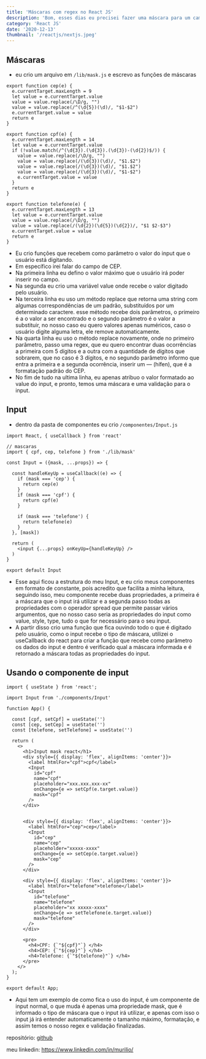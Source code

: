 ```yaml
---
title: 'Máscaras com regex no React JS'
description: 'Bom, esses dias eu precisei fazer uma máscara para um campo de input, encontrei algumas libs que conseguiram auxiliar na hora de criar a mascara, mas, elas não retornavam o valor ou estavam muito desatualizadas, portanto decidi criar tanto minhas máscara, sem usar nenhuma lib, apenas javascript e regex, vamos lá.'
category: 'React JS'
date: '2020-12-13'
thumbnail: '/reactjs/nextjs.jpeg'
---
```


## Máscaras
- eu crio um arquivo em `/lib/mask.js` e escrevo as funções de máscaras

```
export function cep(e) {
  e.currentTarget.maxLength = 9
  let value = e.currentTarget.value
  value = value.replace(/\D/g, "")
  value = value.replace(/^(\d{5})(\d)/, "$1-$2")
  e.currentTarget.value = value
  return e
}

export function cpf(e) {
  e.currentTarget.maxLength = 14
  let value = e.currentTarget.value
  if (!value.match(/^(\d{3}).(\d{3}).(\d{3})-(\d{2})$/)) {
    value = value.replace(/\D/g, "")
    value = value.replace(/(\d{3})(\d)/, "$1.$2")
    value = value.replace(/(\d{3})(\d)/, "$1.$2")
    value = value.replace(/(\d{3})(\d)/, "$1-$2")
    e.currentTarget.value = value
  }
  return e
}

export function telefone(e) {
  e.currentTarget.maxLength = 13
  let value = e.currentTarget.value
  value = value.replace(/\D/g, "")
  value = value.replace(/(\d{2})(\d{5})(\d{2})/, "$1 $2-$3")
  e.currentTarget.value = value
  return e
}
```

- Eu crio funções que recebem como parâmetro o valor do input que o usuário está digitando.
- Em específico irei falar do campo de CEP.
- Na primeira linha eu defino o valor máximo que o usuário irá poder inserir no campo.
- Na segunda eu crio uma variável value onde recebe o valor digitado pelo usuário.
- Na terceira linha eu uso um método replace que retorna uma string com algumas correspondências de um padrão, substituídos por um determinado caractere. esse método recebe dois parâmetros, o primeiro é a o valor a ser encontrado e o segundo parâmetro é o valor a substituir, no nosso caso eu quero valores apenas numéricos, caso o usuário digite alguma letra, ele remove automaticamente.
- Na quarta linha eu uso o método replace novamente, onde no primeiro parâmetro, passo uma regex, que eu quero encontrar duas ocorrências a primeira com 5 dígitos e a outra com a quantidade de dígitos que sobrarem, que no caso é 3 dígitos, e no segundo parâmetro informo que entra a primeira e a segunda ocorrência, inserir um — (hífen), que é a formatação padrão do CEP.
- No fim de tudo na ultima linha, eu apenas atribuo o valor formatado ao value do input, e pronto, temos uma máscara e uma validação para o input.

## Input
- dentro da pasta de componentes eu crio `/componentes/Input.js`

```
import React, { useCallback } from 'react'

// mascaras
import { cpf, cep, telefone } from './lib/mask'

const Input = ({mask, ...props}) => {

  const handleKeyUp = useCallback((e) => {
    if (mask === 'cep') {
      return cep(e)
    }
    if (mask === 'cpf') {
      return cpf(e)
    }

    if (mask === 'telefone') {
      return telefone(e)
    }
  }, [mask])

  return (
    <input {...props} onKeyUp={handleKeyUp} />
  )
}

export default Input
```

- Esse aqui ficou a estrutura do meu Input, e eu crio meus componentes em formato de constante, pois acredito que facilita a minha leitura, seguindo isso, meu componente recebe duas propriedades, a primeira é a máscara que o input irá utilizar e a segunda passo todas as propriedades com o operador spread que permite passar vários argumentos, que no nosso caso seria as propriedades do input como value, style, type, tudo o que for necessário para o seu input.
- A partir disso crio uma função que fica ouvindo todo o que é digitado pelo usuário, como o input recebe o tipo de máscara, utilizei o useCallback do react para criar a função que recebe como parâmetro os dados do input e dentro é verificado qual a máscara informada e é retornado a máscara todas as propriedades do input.

## Usando o componente de input

```
import { useState } from 'react';

import Input from './components/Input'

function App() {

  const [cpf, setCpf] = useState('')
  const [cep, setCep] = useState('')
  const [telefone, setTelefone] = useState('')

  return (
    <>
      <h1>Input mask react</h1>
      <div style={{ display: 'flex', alignItems: 'center'}}>
        <label htmlFor="cpf">cpf</label>
        <Input
          id="cpf"
          name="cpf"
          placeholder="xxx.xxx.xxx-xx"
          onChange={e => setCpf(e.target.value)}
          mask="cpf"
        />
      </div>


      <div style={{ display: 'flex', alignItems: 'center'}}>
        <label htmlFor="cep">cep</label>
        <Input
          id="cep"
          name="cep"
          placeholder="xxxxx-xxxx"
          onChange={e => setCep(e.target.value)}
          mask="cep"
        />
      </div>

      <div style={{ display: 'flex', alignItems: 'center'}}>
        <label htmlFor="telefone">telefone</label>
        <Input
          id="telefone"
          name="telefone"
          placeholder="xx xxxxx-xxxx"
          onChange={e => setTelefone(e.target.value)}
          mask="telefone"
        />
      </div>

      <pre>
        <h4>CPF: {`"${cpf}"`} </h4>
        <h4>CEP: {`"${cep}"`} </h4>
        <h4>Telefone: {`"${telefone}"`} </h4>
      </pre>
    </>
  );
}

export default App;
```

- Aqui tem um exemplo de como fica o uso do input, é um componente de input normal, o que muda é apenas uma propriedade mask, que é informado o tipo de máscara que o input irá utilizar, e apenas com isso o input já irá entender automaticamente o tamanho máximo, formatação, e assim temos o nosso regex e validação finalizadas.

repositório: [github](https://github.com/murilio/Input-Mask-Regex)

meu linkedin: https://www.linkedin.com/in/murilio/
